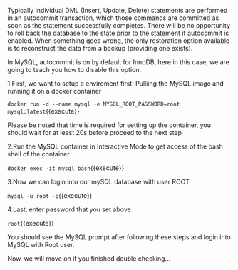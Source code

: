 Typically individual DML (Insert, Update, Delete) statements are performed in an autocommit transaction, 
which those commands are committed as soon as the statement successfully completes. 
There will be no opportunity to roll back the database to the state prior to the statement if autocommit is enabled. 
When something goes wrong, the only restoration option available is to reconstruct the data from a backup (providing one exists).

In MySQL, autocommit is on by default for InnoDB, here in this case, we are going to teach you how to disable this option.

1.First, we want to setup a enviroment first:
Pulliing the MySQL image and running it on a docker container

 `docker run -d --name mysql -e MYSQL_ROOT_PASSWORD=root mysql:latest`{{execute}} 
 
 Please be noted that time is required for setting up the container, you should wait for at least 20s before proceed to the next step

2.Run the MySQL container in Interactive Mode to get access of the bash shell of the container

 `docker exec -it mysql bash`{{execute}} 

3.Now we can login into our mySQL database with user ROOT

 `mysql -u root -p`{{execute}} 

4.Last, enter password that you set above

 `root`{{execute}}  
 
 
 You should see the MySQL prompt after following these steps
 and login into MySQL with Root user.
 
 Now, we will move on if you finished double checking...